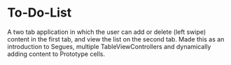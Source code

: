 # To-Do-List
A  two tab application in which the user can add or delete (left swipe) content in the first tab, and view the list on the second tab. Made this as an introduction to Segues, multiple TableViewControllers and dynamically adding content to Prototype cells.
